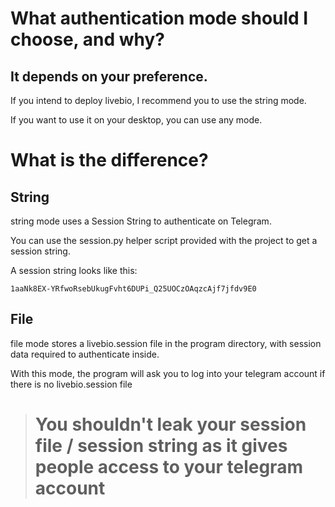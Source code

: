 # What authentication mode should I choose, and why?

## It depends on your preference.

If you intend to deploy livebio, I recommend you to use the string mode.

If you want to use it on your desktop, you can use any mode.

# What is the difference?

## String

string mode uses a Session String to authenticate on Telegram.

You can use the session.py helper script provided with the project to get a session string.

A session string looks like this:
```
1aaNk8EX-YRfwoRsebUkugFvht6DUPi_Q25UOCzOAqzcAjf7jfdv9E0
```

## File

file mode stores a livebio.session file in the program directory, with session data required to authenticate inside.

With this mode, the program will ask you to log into your telegram account if there is no livebio.session file

> # You shouldn't leak your session file / session string as it gives people access to your telegram account
